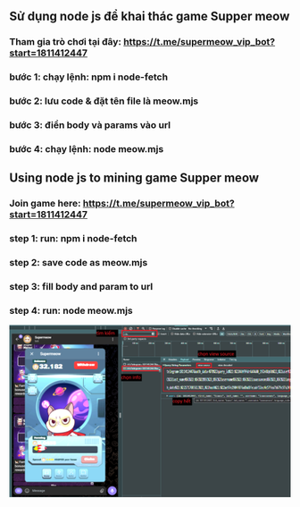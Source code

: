 ## Sử dụng node js để khai thác game Supper meow
### Tham gia trò chơi tại đây: https://t.me/supermeow_vip_bot?start=1811412447
### bước 1: chạy lệnh: npm i node-fetch
### bước 2: lưu code & đặt tên file là meow.mjs
### bước 3: điền body và params vào url
### bước 4: chạy lệnh: node meow.mjs
## Using node js to mining game Supper meow
### Join game here: https://t.me/supermeow_vip_bot?start=1811412447
### step 1: run: npm i node-fetch
### step 2: save code as meow.mjs
### step 3: fill body and param to url
### step 4: run: node meow.mjs

<div align="center">
    <img src="./get_token.png">
    <br>
</div>

